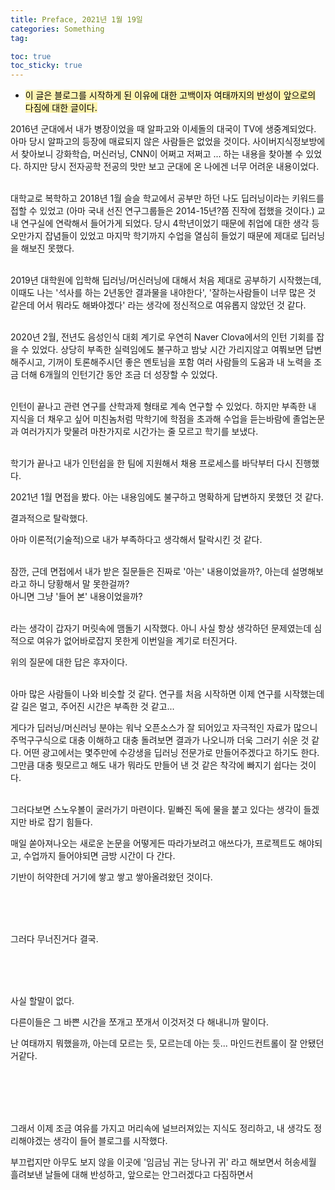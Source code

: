 ```yaml
---
title: Preface, 2021년 1월 19일
categories: Something
tag: 

toc: true
toc_sticky: true
---
```

- <mark style='background-color: #fff5b1'> 이 글은 블로그를 시작하게 된 이유에 대한 고백이자 여태까지의 반성이 앞으로의 다짐에 대한 글이다. </mark>
  
2016년 군대에서 내가 병장이었을 때 알파고와 이세돌의 대국이 TV에 생중계되었다.
아마 당시 알파고의 등장에 매료되지 않은 사람들은 없었을 것이다.
사이버지식정보방에서 찾아보니 강화학습, 머신러닝, CNN이 어쩌고 저쩌고 ... 하는 내용을 찾아볼 수 있었다.
하지만 당시 전자공학 전공의 맛만  보고 군대에 온 나에겐 너무 어려운 내용이었다.<br><br>

대학교로 복학하고 2018년 1월 슬슬 학교에서 공부만 하던 나도 딥러닝이라는 키워드를 접할 수 있었고 (아마 국내 선진 연구그룹들은 2014-15년?쯤 진작에 접했을 것이다.) 교내 연구실에 연락해서 들어가게 되었다.
당시 4학년이었기 때문에 취업에 대한 생각 등 오만가지 잡념들이 있었고 마지막 학기까지 수업을 열심히 들었기 때문에 제대로 딥러닝을 해보진 못했다.<br><br>

2019년 대학원에 입학해 딥러닝/머신러닝에 대해서 처음 제대로 공부하기 시작했는데, 이때도 나는 '석사를 하는 2년동안 결과물을 내야한다', '잘하는사람들이 너무 많은 것 같은데 어서 뭐라도 해봐야겠다' 
라는 생각에 정신적으로 여유롭지 않았던 것 같다. <br><br>

2020년 2월, 전년도 음성인식 대회 계기로 우연히 Naver Clova에서의 인턴 기회를 잡을 수 있었다.
상당히 부족한 실력임에도 불구하고 밤낮 시간 가리지않고 여쭤보면 답변해주시고, 기꺼이 토론해주시던 좋은 멘토님을 포함 여러 사람들의 도움과 내 노력을 조금 더해 6개월의 인턴기간 동안 조금 더 성장할 수 있었다. <br><br>

인턴이 끝나고 관련 연구를 산학과제 형태로 계속 연구할 수 있었다.
하지만 부족한 내 지식을 더 채우고 싶어 미친놈처럼 막학기에 학점을 초과해 수업을 듣는바람에 졸업논문과 여러가지가 맞물려 마찬가지로 시간가는 줄 모르고 학기를 보냈다.<br><br>

학기가 끝나고 내가 인턴쉽을 한 팀에 지원해서 채용 프로세스를 바닥부터 다시 진행했다.


2021년 1월 면접을 봤다.
아는 내용임에도 불구하고 명확하게 답변하지 못했던 것 같다.


결과적으로 탈락했다.


아마 이론적(기술적)으로 내가 부족하다고 생각해서 탈락시킨 것 같다.<br><br>


잠깐, 근데 면접에서 내가 받은 질문들은 진짜로 '아는' 내용이었을까?, 아는데 설명해보라고 하니 당황해서 말 못한걸까?<br>
아니면 그냥 '들어 본' 내용이었을까?<br><br>


라는 생각이 갑자기 머릿속에 맴돌기 시작했다.
아니 사실 항상 생각하던 문제였는데 심적으로 여유가 없어바로잡지 못한게 이번일을 계기로 터진거다.<br>


위의 질문에 대한 답은 후자이다.<br><br>


아마 많은 사람들이 나와 비슷할 것 같다. 연구를 처음 시작하면 이제 연구를 시작했는데 갈 길은 멀고, 주어진 시간은 부족한 것 같고... 


게다가 딥러닝/머신러닝 분야는 워낙 오픈소스가 잘 되어있고 자극적인 자료가 많으니 주먹구구식으로 대충 이해하고 대충 돌려보면 결과가 나오니까 더욱 그러기 쉬운 것 같다.
어떤 광고에서는 몇주만에 수강생을 딥러닝 전문가로 만들어주겠다고 하기도 한다. 
그만큼 대충 뭣모르고 해도 내가 뭐라도 만들어 낸 것 같은 착각에 빠지기 쉽다는 것이다.  <br><br>


그러다보면 스노우볼이 굴러가기 마련이다.
밑빠진 독에 물을 붙고 있다는 생각이 들겠지만 바로 잡기 힘들다.

매일 쏟아져나오는 새로운 논문을 어떻게든 따라가보려고 애쓰다가, 프로젝트도 해야되고, 수업까지 들어야되면 금방 시간이 다 간다.

기반이 허약한데 거기에 쌓고 쌓고 쌓아올려왔던 것이다.

<br><br><br>

그러다 무너진거다 결국.

<br><br><br>

사실 할말이 없다.

다른이들은 그 바쁜 시간을 쪼개고 쪼개서 이것저것 다 해내니까 말이다.

난 여태까지 뭐했을까, 아는데 모르는 듯, 모르는데 아는 듯... 마인드컨트롤이 잘 안됐던거같다.

<br><br><br><br>

그래서 이제 조금 여유를 가지고 머리속에 널브러져있는 지식도 정리하고, 내 생각도 정리해야겠는 생각이 들어 블로그를 시작했다.

부끄럽지만 아무도 보지 않을 이곳에 '임금님 귀는 당나귀 귀' 라고 해보면서 허송세월 흘려보낸 날들에 대해 반성하고, 앞으로는 안그러겠다고 다짐하면서
